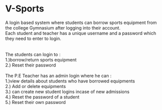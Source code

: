 # V-Sports
A login based system where students can borrow sports equipment from the college Gymnasium after logging into their account.<br />
Each student and teacher has a unique username and a password which they need to enter to login.   <br /><br />
<br />
The students can login to : <br />
1.)borrow/return sports equipment <br />
2.) Reset their password  <br />
<br />
The P.E Teacher has an admin login where he can  : <br />
1.)view details about students who have borrowed equipments <br /> 
2.) Add or delete equipments <br />
3.) can create new student logins incase of new admissions <br />
4.) Reset the password of a student  <br />
5.) Reset their own password<br />
